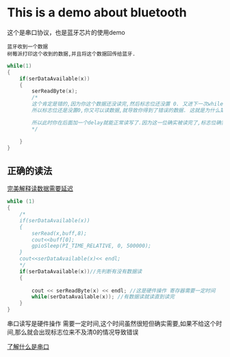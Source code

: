 # This is a demo about bluetooth

这个是串口协议，也是蓝牙芯片的使用demo
~~~text
蓝牙收到一个数据
树莓派打印这个收到的数据,并且将这个数据回传给蓝牙.
~~~

~~~c++
while(1)
{
    if(serDataAvailable(x))
    {
        serReadByte(x);
        /*
        这个肯定是错的,因为你这个数据还没读完,然后标志位还没置 0. 又进下一次while循环,因为其实上次没读完
        所以标志位还是没置0,你又可以读数据,就导致你得到了错误的数据. 这就是为什么第二次的数据总是很大,因为高位移到前面去了.

        所以此时你在后面加一个delay就能正常读写了.因为这一位确实被读完了,标志位确实被置0了.
        */

    }
}
~~~







## 正确的读法

[完美解释读数据需要延迟](https://blog.csdn.net/zouxin_88/article/details/109724688)

~~~c++
while (1)
{
    /*
    if(serDataAvailable(x))
    {
        serRead(x,buff,8);
        cout<<buff[0];
        gpioSleep(PI_TIME_RELATIVE, 0, 500000);
    }
    cout<<serDataAvailable(x)<< endl;
    */
    if(serDataAvailable(x))//先判断有没有数据读
    {
        
        cout << serReadByte(x) << endl; //这是硬件操作 寄存器需要一定时间
        while(serDataAvailable(x)); //有数据读就读直到读完 
    }
}

~~~

串口读写是硬件操作 需要一定时间,这个时间虽然很短但确实需要,如果不给这个时间,那么就会出现标志位来不及清0的情况导致错误

[了解什么是串口](https://blog.csdn.net/github_38148039/article/details/106167252)

